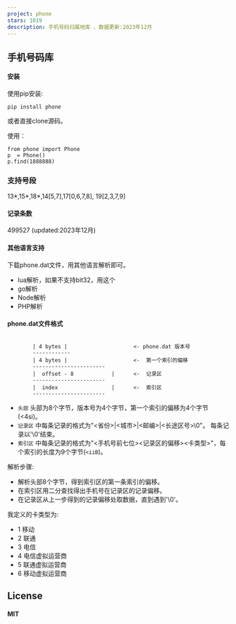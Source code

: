 ```yaml
---
project: phone
stars: 1019
description: 手机号码归属地库 、数据更新:2023年12月
---
```


手机号码库
-----

#### 安装

使用pip安装:

```
pip install phone

```

或者直接clone源码。

使用：

```
from phone import Phone
p  = Phone()
p.find(1888888)
```

### 支持号段

13\*,15\*,18\*,14\[5,7\],17\[0,6,7,8\], 19\[2,3,7,9\]

#### 记录条数

499527 (updated:2023年12月)

#### 其他语言支持

下载phone.dat文件，用其他语言解析即可。

-   lua解析，如果不支持bit32，用这个
-   go解析
-   Node解析
-   PHP解析

#### phone.dat文件格式

```

        | 4 bytes |                     <- phone.dat 版本号
        ------------
        | 4 bytes |                     <-  第一个索引的偏移
        -----------------------
        |  offset - 8            |      <-  记录区
        -----------------------
        |  index                 |      <-  索引区
        -----------------------

```

-   `头部` 头部为8个字节，版本号为4个字节，第一个索引的偏移为4个字节(<4si)。
-   `记录区` 中每条记录的格式为"<省份>|<城市>|<邮编>|<长途区号>\\0"。 每条记录以'\\0'结束。
-   `索引区` 中每条记录的格式为"<手机号前七位><记录区的偏移><卡类型>"，每个索引的长度为9个字节(`<iiB`)。

解析步骤:

-   解析头部8个字节，得到索引区的第一条索引的偏移。
-   在索引区用二分查找得出手机号在记录区的记录偏移。
-   在记录区从上一步得到的记录偏移处取数据，直到遇到'\\0'。

我定义的卡类型为:

-   1 移动
-   2 联通
-   3 电信
-   4 电信虚拟运营商
-   5 联通虚拟运营商
-   6 移动虚拟运营商

License
-------

#### MIT
